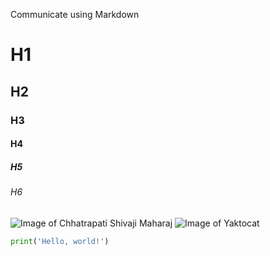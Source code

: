 Communicate using Markdown
# H1
## H2 
### H3
#### H4
##### H5
###### H6 
![Image of Chhatrapati Shivaji Maharaj](https://wallpapercave.com/wp/wp5589809.jpg)
![Image of Yaktocat](https://octodex.github.com/images/yaktocat.png)

```python
print('Hello, world!')
```
